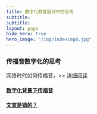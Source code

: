 ```yaml
---
title: 數字化教會服侍中的思考
subtitle: 
subtitle:
layout: page
hide_hero: true
hero_image: "/img/indeximg8.jpg"
---
```


### 传福音数字化的思考

网络时代如何传福音，>>  [详细阅读](/art/preaching/)

#### [数字化背景下传福音]()

#### [文宣是错的？]()
